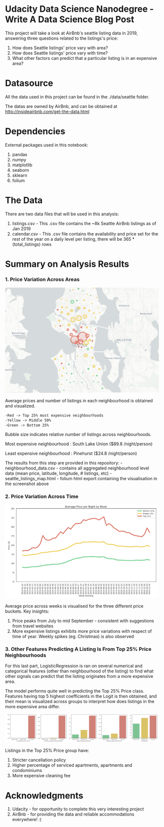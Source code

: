 
# Udacity Data Science Nanodegree - Write A Data Science Blog Post

This project will take a look at AirBnb's seattle listing data in 2019, answering three questions related to the listings's price:

1. How does Seattle listings' price vary with area? 
2. How does Seattle listings' price vary with time? 
3. What other factors can predict that a particular listing is in an expensive area? 

# Datasource

All the data used in this project can be found in the ./data/seattle folder.

The datas are owned by AirBnb, and can be obtained at http://insideairbnb.com/get-the-data.html

# Dependencies

External packages used in this notebook: 

1. pandas
2. numpy
3. matplotlib
4. seaborn
5. sklearn
6. folium

# The Data

There are two data files that will be used in this analysis: 

1. listings.csv - This .csv file contains the ~8k Seattle AirBnb listings as of Jan 2019
2. calendar.csv - This .csv file contains the availability and price set for the rest of the year on a daily level per listing, there will be 365 * (total_listings) rows

# Summary on Analysis Results

### 1. Price Variation Across Areas

<img src='./imgs/seattle_map.png'>

Average prices and number of listings in each neighbourhood is obtained and visualized. 

    -Red -> Top 25% most expensive neighbourhoods
    -Yellow -> Middle 50%
    -Green -> Bottom 25%

Bubble size indicates relative number of listings across neighbourhoods. 


Most expensive neighbourhood : South Lake Union ($89.8 /night/person)

Least expensive neighbourhood : Pinehurst ($24.8 /night/person)

The results from this step are provided in this repository: 
    - neighbourhood_data.csv - contains all aggregated neighbourhood level data (mean price, latitude, longitude, # listings, etc)
    - seattle_listings_map.html - folium html export containing the visualisation in the screenshot above

### 2. Price Variation Across Time

<img src='./imgs/seattle_time.png'>

Average price across weeks is visualised for the three different price buckets. Key insights: 

1. Price peaks from July to mid September - consistent with suggestions from travel websites 
2. More expensive listings exhibits more price variations with respect of time of year. Weekly spikes (eg. Christmas) is also observed

### 3. Other Features Predicting A Listing Is From Top 25% Price Neighbourhoods

For this last part, LogisticRegression is ran on several numerical and categorical features (other than neighbourhood of the listing) to find what other signals can predict that the listing originates from a more expensive area. 

The model performs quite well in predicting the Top 25% Price class. 
Features having top 5 highest coefficients in the Logit is then obtained, and their mean is visualized across groups to interpret how does listings in the more expensive area differ.

<img src='./imgs/seattle_features.png'>

Listings in the Top 25% Price group have: 
    
1. Stricter cancellation policy
2. Higher percentage of serviced apartments, apartments and condominiums
3. More expensive cleaning fee 

# Acknowledgments 

1. Udacity - for opportunity to complete this very interesting project
2. AirBnb - for providing the data and reliable accommodations everywhere! :)
